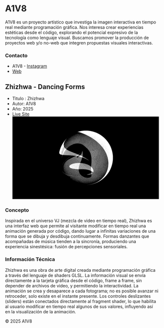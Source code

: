 # A1V8
A1V8 es un proyecto artístico que investiga la imagen interactiva en tiempo real mediante programación gráfica. Nos interesa crear experiencias estéticas desde el código, explorando el potencial expresivo de la tecnología como lenguaje visual. Buscamos promover la producción de proyectos web y/o no-web que integren propuestas visuales interactivas.


### Contacto
- A1V8 - [Instagram](https://www.instagram.com/a1v8visu/)
- [Web](https://a1v8.onrender.com/)


## Zhizhwa - Dancing Forms

- Tìtulo : Zhizhwa
- Autor: A1V8
- Año: 2025
- [Live Site](https://a1v8.onrender.com/)
![](./images/SantiQ5.jpg)



### Concepto
Inspirada en el universo VJ (mezcla de video en tiempo real), Zhizhwa es una interfaz web que permite al visitante modificar en tiempo real una animación generada por código, dando lugar a infinitas variaciones de una forma que se dibuja y desdibuja continuamente. Formas danzantes que acompañadas de música tienden a la sincronía, produciendo una experiencia sinestésica: fusión de percepciones sensoriales.

### Información Técnica
Zhizhwa es una obra de arte digital creada mediante programación gráfica a través del lenguaje de shaders GLSL. La información visual se envía directamente a la tarjeta gráfica desde el código, frame a frame, sin depender de archivos de video, y permitiendo la interactividad. La animación se crea y desaparece a cada fotograma; no es posible avanzar ni retroceder, solo existe en el instante presente. Los controles deslizantes (sliders) están conectados directamente al fragment shader, lo que habilita al usuario modificar en tiempo real algunos de sus valores, influyendo así en la visualización de la animación.


© 2025 A1V8

